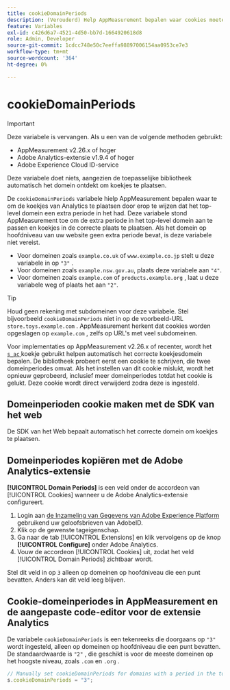```yaml
---
title: cookieDomainPeriods
description: (Verouderd) Help AppMeasurement bepalen waar cookies moeten worden opgeslagen wanneer het domein op hoofdniveau van een website een periode bevat.
feature: Variables
exl-id: c426d6a7-4521-4d50-bb7d-1664920618d8
role: Admin, Developer
source-git-commit: 1cdcc748e50c7eeffa98897006154aa0953ce7e3
workflow-type: tm+mt
source-wordcount: '364'
ht-degree: 0%

---
```


# cookieDomainPeriods

>[!IMPORTANT]
>Deze variabele is vervangen. Als u een van de volgende methoden gebruikt:
>
>* AppMeasurement v2.26.x of hoger
>* Adobe Analytics-extensie v1.9.4 of hoger
>* Adobe Experience Cloud ID-service
>
>Deze variabele doet niets, aangezien de toepasselijke bibliotheek automatisch het domein ontdekt om koekjes te plaatsen.

De `cookieDomainPeriods` variabele hielp AppMeasurement bepalen waar te om de koekjes van Analytics te plaatsen door erop te wijzen dat het top-level domein een extra periode in het had. Deze variabele stond AppMeasurement toe om de extra periode in het top-level domein aan te passen en koekjes in de correcte plaats te plaatsen. Als het domein op hoofdniveau van uw website geen extra periode bevat, is deze variabele niet vereist.

* Voor domeinen zoals `example.co.uk` of `www.example.co.jp` stelt u deze variabele in op `"3"` .
* Voor domeinen zoals `example.nsw.gov.au`, plaats deze variabele aan `"4"`.
* Voor domeinen zoals `example.com` of `products.example.org` , laat u deze variabele weg of plaats het aan `"2"`.

>[!TIP]
>
>Houd geen rekening met subdomeinen voor deze variabele. Stel bijvoorbeeld `cookieDomainPeriods` niet in op de voorbeeld-URL `store.toys.example.com` . AppMeasurement herkent dat cookies worden opgeslagen op `example.com` , zelfs op URL&#39;s met veel subdomeinen.

Voor implementaties op AppMeasurement v2.26.x of recenter, wordt het [`s_ac` ](https://experienceleague.adobe.com/en/docs/core-services/interface/data-collection/cookies/analytics) koekje gebruikt helpen automatisch het correcte koekjesdomein bepalen. De bibliotheek probeert eerst een cookie te schrijven, die twee domeinperiodes omvat. Als het instellen van dit cookie mislukt, wordt het opnieuw geprobeerd, inclusief meer domeinperiodes totdat het cookie is gelukt. Deze cookie wordt direct verwijderd zodra deze is ingesteld.

## Domeinperioden cookie maken met de SDK van het web

De SDK van het Web bepaalt automatisch het correcte domein om koekjes te plaatsen.

## Domeinperiodes kopiëren met de Adobe Analytics-extensie

**[!UICONTROL Domain Periods]** is een veld onder de accordeon van [!UICONTROL Cookies] wanneer u de Adobe Analytics-extensie configureert.

1. Login aan [ de Inzameling van Gegevens van Adobe Experience Platform ](https://experience.adobe.com/data-collection) gebruikend uw geloofsbrieven van AdobeID.
1. Klik op de gewenste tageigenschap.
1. Ga naar de tab [!UICONTROL Extensions] en klik vervolgens op de knop **[!UICONTROL Configure]** onder Adobe Analytics.
1. Vouw de accordeon [!UICONTROL Cookies] uit, zodat het veld [!UICONTROL Domain Periods] zichtbaar wordt.

Stel dit veld in op `3` alleen op domeinen op hoofdniveau die een punt bevatten. Anders kan dit veld leeg blijven.

## Cookie-domeinperiodes in AppMeasurement en de aangepaste code-editor voor de extensie Analytics

De variabele `cookieDomainPeriods` is een tekenreeks die doorgaans op `"3"` wordt ingesteld, alleen op domeinen op hoofdniveau die een punt bevatten. De standaardwaarde is `"2"` , die geschikt is voor de meeste domeinen op het hoogste niveau, zoals `.com` en `.org` .

```js
// Manually set cookieDomainPeriods for domains with a period in the top-level domain, such as www.example.co.uk
s.cookieDomainPeriods = "3";
```
